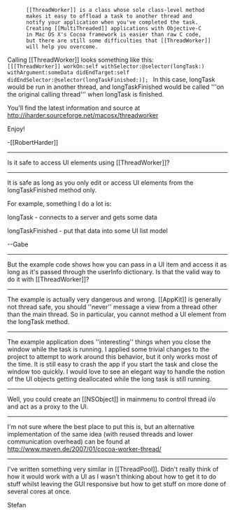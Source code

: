 

          [[ThreadWorker]] is a class whose sole class-level method
          makes it easy to offload a task to another thread and
          notify your application when you've completed the task.
          Creating [[MultiThreaded]] applications with Objective-C
          in Mac OS X's Cocoa framework is easier than raw C code,
          but there are still some difficulties that [[ThreadWorker]]
          will help you overcome.

Calling [[ThreadWorker]] looks something like this:
<code>
    [[[ThreadWorker]] workOn:self 
                  withSelector:@selector(longTask:) 
                  withArgument:someData
                  didEndTarget:self
                  didEndSelector:@selector(longTaskFinished:)];
</code>
In this case, longTask would be run in another thread, and longTaskFinished would be called '''on the original calling thread''' when longTask is finished.

You'll find the latest information and source at http://iharder.sourceforge.net/macosx/threadworker

Enjoy!

-[[RobertHarder]]

----

Is it safe to access UI elements using [[ThreadWorker]]?

----

It is safe as long as you only edit or access UI elements from the longTaskFinished method only.

For example, something I do a lot is:

longTask - connects to a server and gets some data

longTaskFinished - put that data into some UI list model

--Gabe

----

But the example code shows how you can pass in a UI item and access it as long as it's passed through the userInfo dictionary. Is that the valid way to do it with [[ThreadWorker]]?

----

The example is actually very dangerous and wrong. [[AppKit]] is generally not thread safe, you should ''never'' message a view from a thread other than the main thread. So in particular, you cannot method a UI element from the longTask method.

----

The example application does ''interesting'' things when you close the window while the task is running. I applied some trivial changes to the project to attempt to work around this behavior, but it only works most of the time. It is still easy to crash the app if you start the task and close the window too quickly. I would love to see an elegant way to handle the notion of the UI objects getting deallocated while the long task is still running.

----

Well, you could create an [[NSObject]] in mainmenu to control thread i/o and act as a proxy to the UI.

----

I'm not sure where the best place to put this is, but an alternative implementation of the same idea (with reused threads and lower communication overhead) can be found at http://www.maven.de/2007/01/cocoa-worker-thread/

----
I've written something very similar in [[ThreadPool]]. Didn't really think of how it would work with a UI as I wasn't thinking about how to get it to do stuff whilst leaving the GUI responsive but how to get stuff on more done of several cores at once.

Stefan